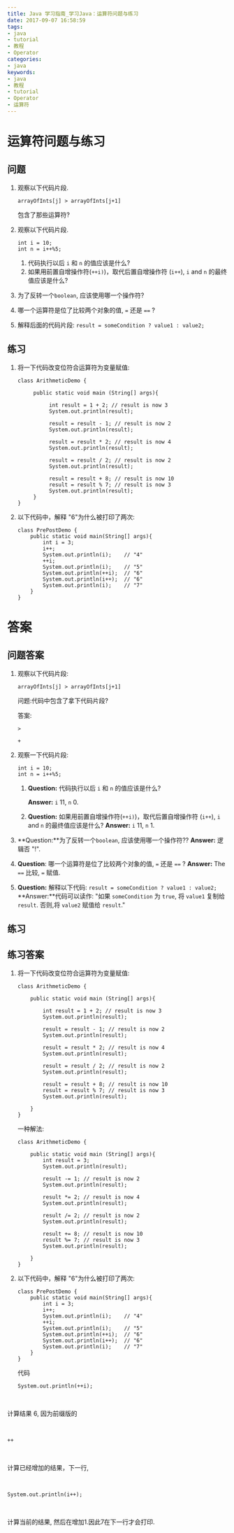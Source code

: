 ```yaml
---
title: Java 学习指南_学习Java：运算符问题与练习
date: 2017-09-07 16:58:59
tags: 
- java
- tutorial
- 教程
- Operator
categories:
- java	
keywords:
- java
- 教程
- tutorial
- Operator
- 运算符
---
```


# 运算符问题与练习

## 问题

1. 观察以下代码片段.

   ```
   arrayOfInts[j] > arrayOfInts[j+1]

   ```

   包含了那些运算符?

2. 观察以下代码片段.

   ```
   int i = 10;
   int n = i++%5;

   ```

   1. 代码执行以后 `i` 和 `n` 的值应该是什么?
   2. 如果用前置自增操作符(`++i)`)，取代后置自增操作符 (`i++`),  `i` and `n` 的最终值应该是什么?

3. 为了反转一个`boolean`, 应该使用哪一个操作符?

4. 哪一个运算符是位了比较两个对象的值, `=` 还是 `==` ?

5. 解释后面的代码片段: `result = someCondition ? value1 : value2;`

## 练习

1. 将一下代码改变位符合运算符为变量赋值:

   ```
   class ArithmeticDemo {

        public static void main (String[] args){
             
             int result = 1 + 2; // result is now 3
             System.out.println(result);

             result = result - 1; // result is now 2
             System.out.println(result);

             result = result * 2; // result is now 4
             System.out.println(result);

             result = result / 2; // result is now 2
             System.out.println(result);

             result = result + 8; // result is now 10
             result = result % 7; // result is now 3
             System.out.println(result);
        }
   }
   ```

2. 以下代码中，解释 "6"为什么被打印了两次:
   ```
   class PrePostDemo {
       public static void main(String[] args){
           int i = 3;
           i++;
           System.out.println(i);    // "4"
           ++i;                     
           System.out.println(i);    // "5"
           System.out.println(++i);  // "6"
           System.out.println(i++);  // "6"
           System.out.println(i);    // "7"
       }
   }
   ```

<!-- more-->

# 答案

## 问题答案

1. 观察以下代码片段:
   ```
   arrayOfInts[j] > arrayOfInts[j+1]

   ```

   问题:代码中包含了拿下代码片段?

   答案:

   ```
   >
   ```

   ```
   +
   ```

2. 观察一下代码片段:

   ```
   int i = 10;
   int n = i++%5;
   ```

   1. **Question:** 代码执行以后 `i` 和 `n` 的值应该是什么?

      **Answer:** `i` 11,  `n`  0.

   2. **Question:** 如果用前置自增操作符(`++i)`)，取代后置自增操作符 (`i++`),  `i` and `n` 的最终值应该是什么?
      **Answer:** `i` 11,  `n`  1.

3. **Question:**为了反转一个`boolean`, 应该使用哪一个操作符??
   **Answer:** 逻辑否 "!".

4. **Question**: 哪一个运算符是位了比较两个对象的值, `=` 还是 `==`  ?
   **Answer:** The `==` 比较,  `=` 赋值.

5. **Question:** 解释以下代码: `result = someCondition ? value1 : value2;`
   **Answer:**代码可以读作: "如果 `someCondition` 为 `true`, 将 `value1` 复制给 `result`. 否则,将 `value2` 赋值给 `result`."

## 练习


## 练习答案

1. 将一下代码改变位符合运算符为变量赋值:
   ```
   class ArithmeticDemo {

       public static void main (String[] args){

           int result = 1 + 2; // result is now 3
           System.out.println(result);
    
           result = result - 1; // result is now 2
           System.out.println(result);
    
           result = result * 2; // result is now 4
           System.out.println(result);
    
           result = result / 2; // result is now 2
           System.out.println(result);
    
           result = result + 8; // result is now 10
           result = result % 7; // result is now 3
           System.out.println(result);
    
       }
   }

   ```

   一种解法:

   ```
   class ArithmeticDemo {

       public static void main (String[] args){
           int result = 3;
           System.out.println(result);
    
           result -= 1; // result is now 2
           System.out.println(result);
    
           result *= 2; // result is now 4
           System.out.println(result);
    
           result /= 2; // result is now 2
           System.out.println(result);
    
           result += 8; // result is now 10
           result %= 7; // result is now 3
           System.out.println(result);
    
       }
   }

   ```

2. 以下代码中，解释 "6"为什么被打印了两次:

   ```
   class PrePostDemo {
       public static void main(String[] args){
           int i = 3;
           i++;
           System.out.println(i);    // "4"
           ++i;                     
           System.out.println(i);    // "5"
           System.out.println(++i);  // "6"
           System.out.println(i++);  // "6"
           System.out.println(i);    // "7"
       }
   }

   ```

   代码


   ```
   System.out.println(++i);
   ```

​    

  计算结果 6, 因为前缀版的

​    

   ```
   ++
   ```

​    

   计算已经增加的结果，下一行,

​    

   ```
   System.out.println(i++);
   ```

​    

 计算当前的结果, 然后在增加1.因此7在下一行才会打印.
   ```

   ```